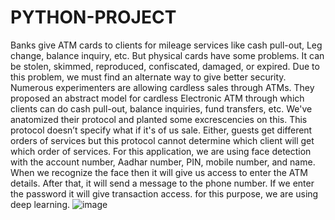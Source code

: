 # PYTHON-PROJECT
Banks give ATM cards to clients for mileage services like cash pull-out, Leg change, balance inquiry, etc. But physical cards have some problems.
It can be stolen, skimmed, reproduced, confiscated, damaged, or expired. Due to this problem, we must find an alternate way to give better security. Numerous experimenters are allowing cardless sales through ATMs.
They proposed an abstract model for cardless Electronic ATM through which clients can do cash pull-out, balance inquiries, fund transfers, etc.
We've anatomized their protocol and planted some excrescencies on this. This protocol doesn’t specify what if it's of us sale.
Either, guests get different orders of services but this protocol cannot determine which client will get which order of services.
For this application, we are using face detection with the account number, Aadhar number, PIN, mobile number, and name.
When we recognize the face then it will give us access to enter the ATM details. After that, it will send a message to the phone number.
If we enter the password it will give transaction access. for this purpose, we are using deep learning.
![image](https://github.com/user-attachments/assets/dfbb538b-243c-4150-abad-582520c00755)
